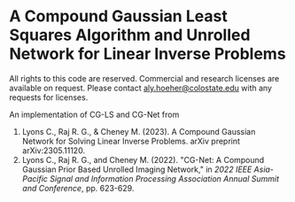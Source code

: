 # A Compound Gaussian Least Squares Algorithm and Unrolled Network for Linear Inverse Problems
All rights to this code are reserved. Commercial and research licenses are available on request. Please contact aly.hoeher@colostate.edu with any requests for licenses.

An implementation of CG-LS and CG-Net from 
  1. Lyons C., Raj R. G., & Cheney M. (2023). A Compound Gaussian Network for Solving Linear Inverse Problems. arXiv preprint arXiv:2305.11120.
  2. Lyons C., Raj R. G., and Cheney M. (2022). "CG-Net: A Compound Gaussian Prior Based Unrolled Imaging Network," in *2022 IEEE Asia-Pacific Signal and Information Processing Association Annual Summit and Conference*, pp. 623-629.
